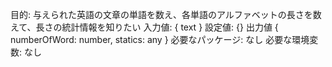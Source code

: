 
目的: 与えられた英語の文章の単語を数え、各単語のアルファベットの長さを数えて、長さの統計情報を知りたい
入力値: { text }
設定値: {}
出力値  { numberOfWord: number, statics: any }
必要なパッケージ: なし
必要な環境変数: なし

